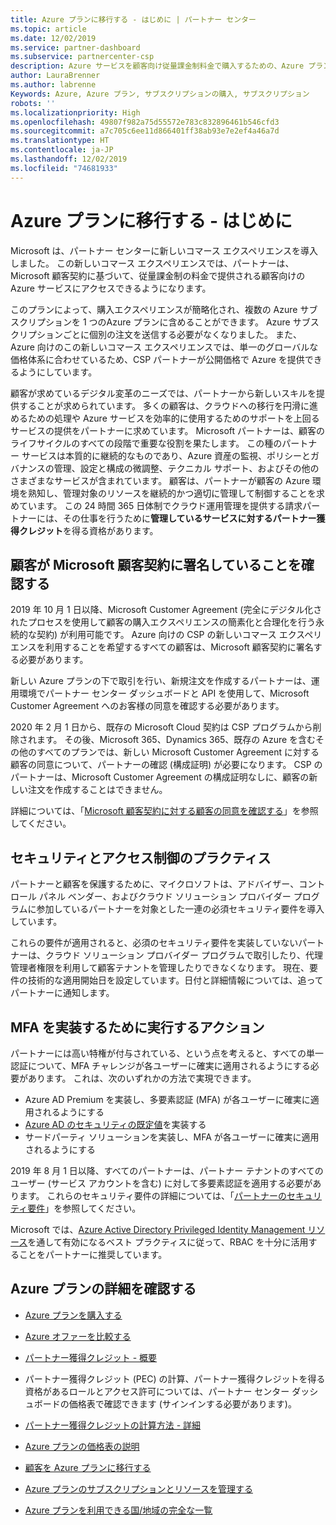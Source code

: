 ```yaml
---
title: Azure プランに移行する - はじめに | パートナー センター
ms.topic: article
ms.date: 12/02/2019
ms.service: partner-dashboard
ms.subservice: partnercenter-csp
description: Azure サービスを顧客向け従量課金制料金で購入するための、Azure プランのコマースエクスペリエンスについて説明します。 新しいセキュリティ要件についても説明します。
author: LauraBrenner
ms.author: labrenne
Keywords: Azure, Azure プラン, サブスクリプションの購入, サブスクリプション
robots: ''
ms.localizationpriority: High
ms.openlocfilehash: 49807f982a75d55572e783c832896461b546cfd3
ms.sourcegitcommit: a7c705c6ee11d866401ff38ab93e7e2ef4a46a7d
ms.translationtype: HT
ms.contentlocale: ja-JP
ms.lasthandoff: 12/02/2019
ms.locfileid: "74681933"
---
```

# <a name="move-to-azure-plan---get-started"></a>Azure プランに移行する - はじめに

Microsoft は、パートナー センターに新しいコマース エクスペリエンスを導入しました。  この新しいコマース エクスペリエンスでは、パートナーは、Microsoft 顧客契約に基づいて、従量課金制の料金で提供される顧客向けの Azure サービスにアクセスできるようになります。

このプランによって、購入エクスペリエンスが簡略化され、複数の Azure サブスクリプションを 1 つのAzure プランに含めることができます。 Azure サブスクリプションごとに個別の注文を送信する必要がなくなりました。 また、Azure 向けのこの新しいコマース エクスペリエンスでは、単一のグローバルな価格体系に合わせているため、CSP パートナーが公開価格で Azure を提供できるようにしています。

顧客が求めているデジタル変革のニーズでは、パートナーから新しいスキルを提供することが求められています。 多くの顧客は、クラウドへの移行を円滑に進めるための処理や Azure サービスを効率的に使用するためのサポートを上回るサービスの提供をパートナーに求めています。 Microsoft パートナーは、顧客のライフサイクルのすべての段階で重要な役割を果たします。 この種のパートナー サービスは本質的に継続的なものであり、Azure 資産の監視、ポリシーとガバナンスの管理、設定と構成の微調整、テクニカル サポート、およびその他のさまざまなサービスが含まれています。 顧客は、パートナーが顧客の Azure 環境を熟知し、管理対象のリソースを継続的かつ適切に管理して制御することを求めています。 この 24 時間 365 日体制でクラウド運用管理を提供する請求パートナーには、その仕事を行うために**管理しているサービスに対するパートナー獲得クレジット**を得る資格があります。

## <a name="make-sure-your-customers-have-signed-the-microsoft-customer-agreement"></a>顧客が Microsoft 顧客契約に署名していることを確認する

2019 年 10 月 1 日以降、Microsoft Customer Agreement (完全にデジタル化されたプロセスを使用して顧客の購入エクスペリエンスの簡素化と合理化を行う永続的な契約) が利用可能です。 Azure 向けの CSP の新しいコマース エクスペリエンスを利用することを希望するすべての顧客は、Microsoft 顧客契約に署名する必要があります。

新しい Azure プランの下で取引を行い、新規注文を作成するパートナーは、運用環境でパートナー センター ダッシュボードと API を使用して、Microsoft Customer Agreement へのお客様の同意を確認する必要があります。

2020 年 2 月 1 日から、既存の Microsoft Cloud 契約は CSP プログラムから削除されます。 その後、Microsoft 365、Dynamics 365、既存の Azure を含むその他のすべてのプランでは、新しい Microsoft Customer Agreement に対する顧客の同意について、パートナーの確認 (構成証明) が必要になります。 CSP のパートナーは、Microsoft Customer Agreement の構成証明なしに、顧客の新しい注文を作成することはできません。

詳細については、「[Microsoft 顧客契約に対する顧客の同意を確認する](confirm-customer-agreement.md)」を参照してください。

## <a name="security-and-access-control-practices"></a>セキュリティとアクセス制御のプラクティス

パートナーと顧客を保護するために、マイクロソフトは、アドバイザー、コントロール パネル ベンダー、およびクラウド ソリューション プロバイダー プログラムに参加しているパートナーを対象とした一連の必須セキュリティ要件を導入しています。

これらの要件が適用されると、必須のセキュリティ要件を実装していないパートナーは、クラウド ソリューション プロバイダー プログラムで取引したり、代理管理者権限を利用して顧客テナントを管理したりできなくなります。 現在、要件の技術的な適用開始日を設定しています。日付と詳細情報については、追ってパートナーに通知します。

## <a name="actions-to-take-to-implement-mfa"></a>MFA を実装するために実行するアクション

パートナーには高い特権が付与されている、という点を考えると、すべての単一認証について、MFA チャレンジが各ユーザーに確実に適用されるようにする必要があります。 これは、次のいずれかの方法で実現できます。

- Azure AD Premium を実装し、多要素認証 (MFA) が各ユーザーに確実に適用されるようにする
- [Azure AD のセキュリティの既定値](https://docs.microsoft.com/azure/active-directory/conditional-access/concept-conditional-access-security-defaults)を実装する
- サードパーティ ソリューションを実装し、MFA が各ユーザーに確実に適用されるようにする

2019 年 8 月 1 日以降、すべてのパートナーは、パートナー テナントのすべてのユーザー (サービス アカウントを含む) に対して多要素認証を適用する必要があります。 これらのセキュリティ要件の詳細については、「[パートナーのセキュリティ要件](https://docs.microsoft.com/partner-center/partner-security-requirements)」を参照してください。

Microsoft では、[Azure Active Directory Privileged Identity Management リソース](https://docs.microsoft.com/azure/active-directory/privileged-identity-management/pim-configure)を通して有効になるベスト プラクティスに従って、RBAC を十分に活用することをパートナーに推奨しています。

## <a name="read-more-about-the-azure-plan"></a>Azure プランの詳細を確認する

- [Azure プランを購入する](purchase-azure-plan.md)

- [Azure オファーを比較する](compare-azure-offers.md)

- [パートナー獲得クレジット - 概要](partner-earned-credit.md)

- パートナー獲得クレジット (PEC) の計算、パートナー獲得クレジットを得る資格があるロールとアクセス許可については、パートナー センター ダッシュボードの価格表で確認できます (サインインする必要があります)。

- [パートナー獲得クレジットの計算方法 - 詳細](partner-earned-credit-explanation.md)
- [Azure プランの価格表の説明](azure-plan-price-list.md)
- [顧客を Azure プランに移行する](azure-plan-transition.md)
- [Azure プランのサブスクリプションとリソースを管理する](azure-plan-manage.md)
- [Azure プランを利用できる国/地域の完全な一覧](https://query.prod.cms.rt.microsoft.com/cms/api/am/binary/RE3QN0x)
